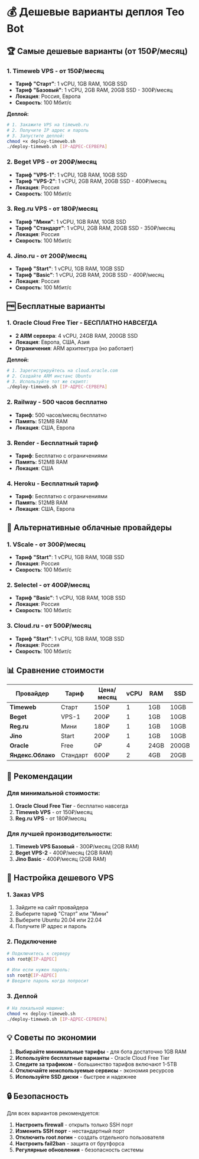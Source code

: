 # 💰 Дешевые варианты деплоя Teo Bot

## 🏆 Самые дешевые варианты (от 150₽/месяц)

### 1. **Timeweb VPS** - от 150₽/месяц
- **Тариф "Старт"**: 1 vCPU, 1GB RAM, 10GB SSD
- **Тариф "Базовый"**: 1 vCPU, 2GB RAM, 20GB SSD - 300₽/месяц
- **Локация**: Россия, Европа
- **Скорость**: 100 Мбит/с

**Деплой:**
```bash
# 1. Закажите VPS на timeweb.ru
# 2. Получите IP адрес и пароль
# 3. Запустите деплой:
chmod +x deploy-timeweb.sh
./deploy-timeweb.sh [IP-АДРЕС-СЕРВЕРА]
```

### 2. **Beget VPS** - от 200₽/месяц
- **Тариф "VPS-1"**: 1 vCPU, 1GB RAM, 10GB SSD
- **Тариф "VPS-2"**: 1 vCPU, 2GB RAM, 20GB SSD - 400₽/месяц
- **Локация**: Россия
- **Скорость**: 100 Мбит/с

### 3. **Reg.ru VPS** - от 180₽/месяц
- **Тариф "Мини"**: 1 vCPU, 1GB RAM, 10GB SSD
- **Тариф "Стандарт"**: 1 vCPU, 2GB RAM, 20GB SSD - 350₽/месяц
- **Локация**: Россия
- **Скорость**: 100 Мбит/с

### 4. **Jino.ru** - от 200₽/месяц
- **Тариф "Start"**: 1 vCPU, 1GB RAM, 10GB SSD
- **Тариф "Basic"**: 1 vCPU, 2GB RAM, 20GB SSD - 400₽/месяц
- **Локация**: Россия
- **Скорость**: 100 Мбит/с

## 🆓 Бесплатные варианты

### 1. **Oracle Cloud Free Tier** - БЕСПЛАТНО НАВСЕГДА
- **2 ARM сервера**: 4 vCPU, 24GB RAM, 200GB SSD
- **Локация**: Европа, США, Азия
- **Ограничения**: ARM архитектура (но работает)

**Деплой:**
```bash
# 1. Зарегистрируйтесь на cloud.oracle.com
# 2. Создайте ARM инстанс Ubuntu
# 3. Используйте тот же скрипт:
./deploy-timeweb.sh [IP-АДРЕС-СЕРВЕРА]
```

### 2. **Railway** - 500 часов бесплатно
- **Тариф**: 500 часов/месяц бесплатно
- **Память**: 512MB RAM
- **Локация**: США, Европа

### 3. **Render** - Бесплатный тариф
- **Тариф**: Бесплатно с ограничениями
- **Память**: 512MB RAM
- **Локация**: США

### 4. **Heroku** - Бесплатный тариф
- **Тариф**: Бесплатно с ограничениями
- **Память**: 512MB RAM
- **Локация**: США, Европа

## 🔧 Альтернативные облачные провайдеры

### 1. **VScale** - от 300₽/месяц
- **Тариф "Start"**: 1 vCPU, 1GB RAM, 10GB SSD
- **Локация**: Россия
- **Скорость**: 100 Мбит/с

### 2. **Selectel** - от 400₽/месяц
- **Тариф "Basic"**: 1 vCPU, 1GB RAM, 10GB SSD
- **Локация**: Россия
- **Скорость**: 100 Мбит/с

### 3. **Cloud.ru** - от 500₽/месяц
- **Тариф "Start"**: 1 vCPU, 1GB RAM, 10GB SSD
- **Локация**: Россия
- **Скорость**: 100 Мбит/с

## 📊 Сравнение стоимости

| Провайдер | Тариф | Цена/месяц | vCPU | RAM | SSD |
|-----------|-------|------------|------|-----|-----|
| **Timeweb** | Старт | 150₽ | 1 | 1GB | 10GB |
| **Beget** | VPS-1 | 200₽ | 1 | 1GB | 10GB |
| **Reg.ru** | Мини | 180₽ | 1 | 1GB | 10GB |
| **Jino** | Start | 200₽ | 1 | 1GB | 10GB |
| **Oracle** | Free | 0₽ | 4 | 24GB | 200GB |
| **Яндекс.Облако** | Стандарт | 600₽ | 2 | 4GB | 20GB |

## 🚀 Рекомендации

### Для минимальной стоимости:
1. **Oracle Cloud Free Tier** - бесплатно навсегда
2. **Timeweb VPS** - от 150₽/месяц
3. **Reg.ru VPS** - от 180₽/месяц

### Для лучшей производительности:
1. **Timeweb VPS Базовый** - 300₽/месяц (2GB RAM)
2. **Beget VPS-2** - 400₽/месяц (2GB RAM)
3. **Jino Basic** - 400₽/месяц (2GB RAM)

## 🔧 Настройка дешевого VPS

### 1. Заказ VPS
1. Зайдите на сайт провайдера
2. Выберите тариф "Старт" или "Мини"
3. Выберите Ubuntu 20.04 или 22.04
4. Получите IP адрес и пароль

### 2. Подключение
```bash
# Подключитесь к серверу
ssh root@[IP-АДРЕС]

# Или если нужен пароль:
ssh root@[IP-АДРЕС]
# Введите пароль когда попросит
```

### 3. Деплой
```bash
# На локальной машине:
chmod +x deploy-timeweb.sh
./deploy-timeweb.sh [IP-АДРЕС-СЕРВЕРА]
```

## 💡 Советы по экономии

1. **Выбирайте минимальные тарифы** - для бота достаточно 1GB RAM
2. **Используйте бесплатные варианты** - Oracle Cloud Free Tier
3. **Следите за трафиком** - большинство тарифов включают 1-5TB
4. **Отключайте неиспользуемые сервисы** - экономия ресурсов
5. **Используйте SSD диски** - быстрее и надежнее

## 🔒 Безопасность

Для всех вариантов рекомендуется:
1. **Настроить firewall** - открыть только SSH порт
2. **Изменить SSH порт** - нестандартный порт
3. **Отключить root логин** - создать отдельного пользователя
4. **Настроить fail2ban** - защита от брутфорса
5. **Регулярные обновления** - безопасность системы
